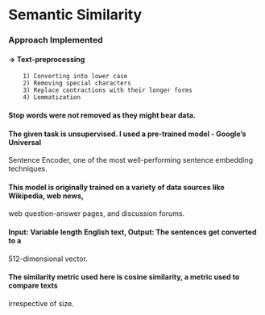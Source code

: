 # Semantic Similarity

### Approach Implemented
#### -> Text-preprocessing
        1) Converting into lower case
        2) Removing special characters
        3) Replace contractions with their longer forms
        4) Lemmatization
#### Stop words were not removed as they might bear data.
#### The given task is unsupervised. I used a pre-trained model - Google’s Universal
Sentence Encoder, one of the most well-performing sentence embedding techniques.
#### This model is originally trained on a variety of data sources like Wikipedia, web news,
web question-answer pages, and discussion forums.
#### Input: Variable length English text, Output: The sentences get converted to a
512-dimensional vector.
#### The similarity metric used here is cosine similarity, a metric used to compare texts
irrespective of size.

